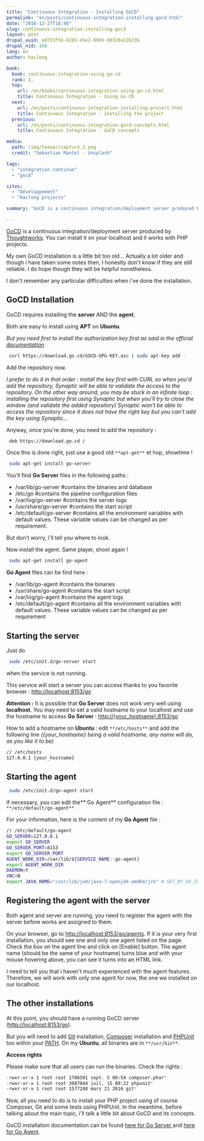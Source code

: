```yaml
---
title: "Continuous Integration - Installing GoCD"
permalink: "en/posts/continuous-integration-installing-gocd.html"
date: "2016-12-27T18:40"
slug: continuous-integration-installing-gocd
layout: post
drupal_uuid: e8733f5b-4285-45e2-8065-b0320a12623b
drupal_nid: 166
lang: en
author: haclong

book:
  book: continuous-integration-using-go-cd
  rank: 2,
  top: 
    url: /en/books/continuous-integration-using-go-cd.html
    title: Continuous Integration - Using Go CD
  next: 
    url: /en/posts/continuous-integration-installing-project.html
    title: Continuous Integration - Installing the project
  previous:
    url: /en/posts/continuous-integration-gocd-concepts.html
    title: Continuous Integration - GoCD concepts

media:
  path: /img/teaser/capture_2.png
  credit: "Sebastian Mantel - Unsplash"

tags:
  - "intégration continue"
  - "gocd"

sites:
  - "Développement"
  - "Haclong projects"

summary: "GoCD is a continuous integration/deployment server produced by Thoughtworks. You can install it on your localhost and it works with PHP projects. My own GoCD installation is a little bit too old... Actually a lot older and though i have taken some notes then, I honestly don't know if they are still reliable. I do hope though they will be helpful nonetheless. I don't remember any particular difficulties when i done the installation."

---
```


<a href="https://www.go.cd/" target="_blank">GoCD</a> is a continuous integration/deployment server produced by <a href="https://www.thoughtworks.com/" target="_blank">Thoughtworks</a>. You can install it on your localhost and it works with PHP projects.

My own GoCD installation is a little bit too old... Actually a lot older and though i have taken some notes then, I honestly don't know if they are still reliable. I do hope though they will be helpful nonetheless.

I don't remember any particular difficulties when i've done the installation.

## GoCD Installation

GoCD requires installing the **server** AND the **agent**.

Both are easy to install using **APT** on **Ubuntu**.

*But you need first to install the authorization key first as said in the official <a href="https://docs.go.cd/current/installation/install/server/linux.html#debian-based-distributions-ie-ubuntu" target="_blank">documentation</a>*

```sh
 curl https://download.go.cd/GOCD-GPG-KEY.asc | sudo apt-key add -
```

Add the repository now.

*I prefer to do it in that order : install the key first with CURL so when you'd add the repository, Synaptic will be able to validate the access to the repository. On the other way around, you may be stuck in an infinite loop : installing the repository first using Synaptic but when you'll try to close the window (and validate the added repository) Synaptic won't be able to access the repository since it does not have the right key but you can't add the key using Synaptic...*

Anyway, once you're done, you need to add the repository :

```sh
 deb https://download.go.cd /
```

Once this is done right, just use a good old `**apt-get**` et hop, showtime !

```sh
 sudo apt-get install go-server
```

You'll find **Go Server** files in the following paths :

- /var/lib/go-server #contains the binaries and database
- /etc/go #contains the pipeline configuration files
- /var/log/go-server #contains the server logs
- /usr/share/go-server #contains the start script
- /etc/default/go-server #contains all the environment variables with default values. These variable values can be changed as per requirement.

But don't worry, i'll tell you where to look.

Now install the agent. Same player, shoot again !

```sh
 sudo apt-get install go-agent
```

**Go Agent** files can be find here :

- /var/lib/go-agent #contains the binaries
- /usr/share/go-agent #contains the start script
- /var/log/go-agent #contains the agent logs
- /etc/default/go-agent #contains all the environment variables with default values. These variable values can be changed as per requirement

## Starting the server

Just do

```sh
 sudo /etc/init.d/go-server start
```

when the service is not running.

This service will start a server you can access thanks to you favorite browser : <a href="#">http://localhost:8153/go</a>

**Attention :** It is possible that **Go Server** does not work very well using **localhost**. You may need to set a valid hostname to your localhost and use the hostname to access **Go Server** : <a href="#">http://{your_hostname}:8153/go</a>

How to add a hostname on **Ubuntu** : edit `**/etc/hosts**` and add the following line *({your_hostname} being a valid hostname, any name will do, as you like it to be)*

```sh
// /etc/hosts
127.0.0.1 {your_hostname}
```

## Starting the agent

```sh
 sudo /etc/init.d/go-agent start
```

If necessary, you can edit the** Go Agent** configuration file : `**/etc/default/go-agent**`

For your information, here is the content of my **Go Agent** file :

```sh
// /etc/default/go-agent
GO_SERVER=127.0.0.1
export GO_SERVER
GO_SERVER_PORT=8153
export GO_SERVER_PORT
AGENT_WORK_DIR=/var/lib/${SERVICE_NAME:-go-agent}
export AGENT_WORK_DIR
DAEMON=Y
VNC=N
export JAVA_HOME="/usr/lib/jvm/java-7-openjdk-amd64/jre" # SET_BY_GO_INSTALLER__DONT_REMOVE</pre>
```

## Registering the agent with the server

Both agent and server are running, you need to register the agent with the server before works are assigned to them.

On your browser, go to <a href="#">http://localhost:8153/go/agents</a>. If it is your very first installation, you should see one and only one agent listed on the page. Check the box on the agent line and click on [Enable] button. The agent name (should be the same of your hostname) turns blue and with your mouse hovering above, you can see it turns into an HTML link.

I need to tell you that i haven't much experienced with the agent features. Therefore, we will work with only one agent for now, the one we installed on our localhost.

## The other installations

At this point, you should have a running GoCD server (<a href="#">http://localhost:8153/go</a>).

But you will need to add <a href="https://git-scm.com/downloads" target="_blank">Git</a> installation, <a href="https://getcomposer.org/doc/00-intro.md#installation-linux-unix-osx" target="_blank">Composer</a> installation and <a href="https://phpunit.de/getting-started.html" target="_blank">PHPUnit</a> too within your <a href="https://en.wikipedia.org/wiki/PATH_(variable)" target="_blank">PATH</a>. On my **Ubuntu**, all binaries are in `**/usr/bin**`.

**Access rights**

Please make sure that all users can run the binaries. Check the rights :

```sh
-rwxr-xr-x 1 root root 1706501 sept. 5 00:54 composer.phar*
-rwxr-xr-x 1 root root 3087044 juil. 15 00:22 phpunit*
-rwxr-xr-x 1 root root 1577288 mars 21 2016 git*
```

Now, all you need to do is to install your PHP project using of course Composer, Git and some tests using PHPUnit. In the meantime, before talking about the main topic, i'll talk a little bit about GoCD and its concepts.

GoCD installation documentation can be found <a href="https://docs.go.cd/current/installation/installing_go_server.html" target="_blank">here for Go Server </a>and <a href="https://docs.go.cd/current/installation/installing_go_agent.html">here for Go Agent</a>.
